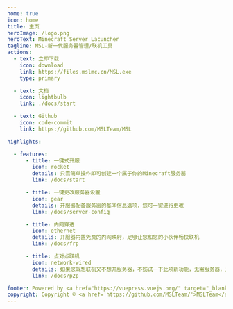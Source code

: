 ```yaml
---
home: true
icon: home
title: 主页
heroImage: /logo.png
heroText: Minecraft Server Lacuncher
tagline: MSL-新一代服务器管理/联机工具
actions:
  - text: 立即下载
    icon: download
    link: https://files.mslmc.cn/MSL.exe
    type: primary

  - text: 文档
    icon: lightbulb
    link: ./docs/start

  - text: Github
    icon: code-commit
    link: https://github.com/MSLTeam/MSL

highlights:

  - features:
      - title: 一键式开服
        icon: rocket
        details: 只需简单操作即可创建一个属于你的Minecraft服务器
        link: /docs/start

      - title: 一键更改服务器设置
        icon: gear
        details: 开服器配备服务器的基本信息选项，您可一键进行更改
        link: /docs/server-config

      - title: 内网穿透
        icon: ethernet
        details: 开服器内置免费的内网映射，足够让您和您的小伙伴畅快联机
        link: /docs/frp

      - title: 点对点联机
        icon: network-wired
        details: 如果您既想联机又不想开服务器，不妨试一下此项新功能，无需服务器，通过P2P的方式进行局域网联机
        link: /docs/p2p

footer: Powered by <a href="https://vuepress.vuejs.org/" target="_blank">VuePress</a> & <a href="https://theme-hope.vuejs.press/" target="_blank">VuePress Theme Hope</a>
copyright: Copyright © <a href='https://github.com/MSLTeam/'>MSLTeam</a> 2021-2024 & <a href='https://beian.miit.gov.cn/'>粤ICP备2023094648号-2</a>
---
```

